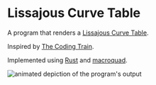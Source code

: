 # Lissajous Curve Table

A program that renders a [Lissajous Curve Table](https://en.wikipedia.org/wiki/Lissajous_curve).

Inspired by [The Coding Train](https://www.youtube.com/watch?v=--6eyLO78CY).

Implemented using [Rust](https://www.rust-lang.org) and [macroquad](https://macroquad.rs).

<img src="assets/lissajous.gif" alt="animated depiction of the program's output">
